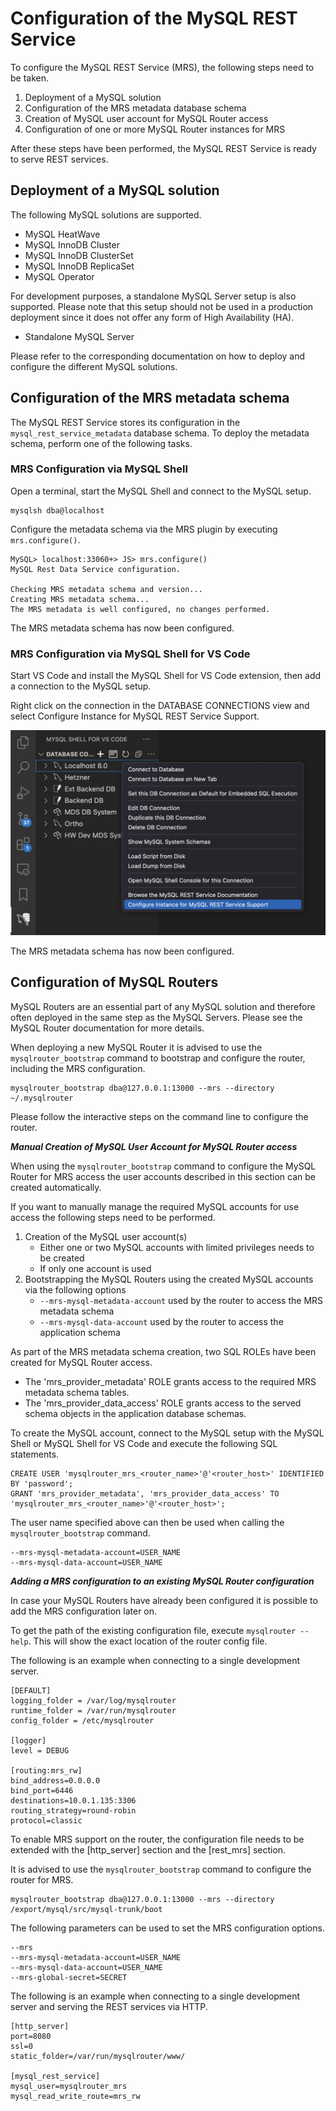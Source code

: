 <!-- Copyright (c) 2022, 2023, Oracle and/or its affiliates.

This program is free software; you can redistribute it and/or modify
it under the terms of the GNU General Public License, version 2.0,
as published by the Free Software Foundation.

This program is also distributed with certain software (including
but not limited to OpenSSL) that is licensed under separate terms, as
designated in a particular file or component or in included license
documentation.  The authors of MySQL hereby grant you an additional
permission to link the program and your derivative works with the
separately licensed software that they have included with MySQL.
This program is distributed in the hope that it will be useful,  but
WITHOUT ANY WARRANTY; without even the implied warranty of
MERCHANTABILITY or FITNESS FOR A PARTICULAR PURPOSE.  See
the GNU General Public License, version 2.0, for more details.

You should have received a copy of the GNU General Public License
along with this program; if not, write to the Free Software Foundation, Inc.,
51 Franklin St, Fifth Floor, Boston, MA 02110-1301 USA -->

# Configuration of the MySQL REST Service

To configure the MySQL REST Service (MRS), the following steps need to be taken.

1. Deployment of a MySQL solution
2. Configuration of the MRS metadata database schema
3. Creation of MySQL user account for MySQL Router access
4. Configuration of one or more MySQL Router instances for MRS

After these steps have been performed, the MySQL REST Service is ready to serve REST services.

## Deployment of a MySQL solution

The following MySQL solutions are supported.

- MySQL HeatWave
- MySQL InnoDB Cluster
- MySQL InnoDB ClusterSet
- MySQL InnoDB ReplicaSet
- MySQL Operator

For development purposes, a standalone MySQL Server setup is also supported. Please note that this setup should not be used in a production deployment since it does not offer any form of High Availability (HA).

- Standalone MySQL Server

Please refer to the corresponding documentation on how to deploy and configure the different MySQL solutions.

## Configuration of the MRS metadata schema

The MySQL REST Service stores its configuration in the `mysql_rest_service_metadata` database schema. To deploy the metadata schema, perform one of the following tasks.

### MRS Configuration via MySQL Shell

Open a terminal, start the MySQL Shell and connect to the MySQL setup.

    mysqlsh dba@localhost

Configure the metadata schema via the MRS plugin by executing `mrs.configure()`.

    MySQL> localhost:33060+> JS> mrs.configure()
    MySQL Rest Data Service configuration.
    
    Checking MRS metadata schema and version...
    Creating MRS metadata schema...
    The MRS metadata is well configured, no changes performed.

The MRS metadata schema has now been configured.

### MRS Configuration via MySQL Shell for VS Code

Start VS Code and install the MySQL Shell for VS Code extension, then add a connection to the MySQL setup.

Right click on the connection in the DATABASE CONNECTIONS view and select Configure Instance for MySQL REST Service Support.

![Configure Instance for MySQL REST Service Support](../images/vsc-mrs-configure.jpg "Configure Instance for MySQL REST Service Support")

The MRS metadata schema has now been configured.

## Configuration of MySQL Routers

MySQL Routers are an essential part of any MySQL solution and therefore often deployed in the same step as the MySQL Servers. Please see the MySQL Router documentation for more details.

When deploying a new MySQL Router it is advised to use the `mysqlrouter_bootstrap` command to bootstrap and configure the router, including the MRS configuration.

    mysqlrouter_bootstrap dba@127.0.0.1:13000 --mrs --directory ~/.mysqlrouter

Please follow the interactive steps on the command line to configure the router.

**_Manual Creation of MySQL User Account for MySQL Router access_**

When using the `mysqlrouter_bootstrap` command to configure the MySQL Router for MRS access the user accounts described in this section can be created automatically.

If you want to manually manage the required MySQL accounts for use access the following steps need to be performed.

1. Creation of the MySQL user account(s)
   - Either one or two MySQL accounts with limited privileges needs to be created
   - If only one account is used 
2. Bootstrapping the MySQL Routers using the created MySQL accounts via the following options
   - `--mrs-mysql-metadata-account` used by the router to access the MRS metadata schema
   - `--mrs-mysql-data-account` used by the router to access the application schema

As part of the MRS metadata schema creation, two SQL ROLEs have been created for MySQL Router access.

- The 'mrs_provider_metadata' ROLE grants access to the required MRS metadata schema tables.
- The 'mrs_provider_data_access' ROLE grants access to the served schema objects in the application database schemas.

To create the MySQL account, connect to the MySQL setup with the MySQL Shell or MySQL Shell for VS Code and execute the following SQL statements.

    CREATE USER 'mysqlrouter_mrs_<router_name>'@'<router_host>' IDENTIFIED BY 'password';
    GRANT 'mrs_provider_metadata', 'mrs_provider_data_access' TO 'mysqlrouter_mrs_<router_name>'@'<router_host>';

The user name specified above can then be used when calling the `mysqlrouter_bootstrap` command.

    --mrs-mysql-metadata-account=USER_NAME
    --mrs-mysql-data-account=USER_NAME

**_Adding a MRS configuration to an existing MySQL Router configuration_**

In case your MySQL Routers have already been configured it is possible to add the MRS configuration later on.

To get the path of the existing configuration file, execute `mysqlrouter --help`. This will show the exact location of the router config file.

The following is an example when connecting to a single development server.

    [DEFAULT]
    logging_folder = /var/log/mysqlrouter
    runtime_folder = /var/run/mysqlrouter
    config_folder = /etc/mysqlrouter
    
    [logger]
    level = DEBUG
    
    [routing:mrs_rw]
    bind_address=0.0.0.0
    bind_port=6446
    destinations=10.0.1.135:3306
    routing_strategy=round-robin
    protocol=classic

To enable MRS support on the router, the configuration file needs to be extended with the [http_server] section and the [rest_mrs] section.

It is advised to use the `mysqlrouter_bootstrap` command to configure the router for MRS.

    mysqlrouter_bootstrap dba@127.0.0.1:13000 --mrs --directory /export/mysql/src/mysql-trunk/boot

The following parameters can be used to set the MRS configuration options.

    --mrs
    --mrs-mysql-metadata-account=USER_NAME
    --mrs-mysql-data-account=USER_NAME
    --mrs-global-secret=SECRET

The following is an example when connecting to a single development server and serving the REST services via HTTP.

    [http_server]
    port=8080
    ssl=0
    static_folder=/var/run/mysqlrouter/www/

    [mysql_rest_service]
    mysql_user=mysqlrouter_mrs
    mysql_read_write_route=mrs_rw
